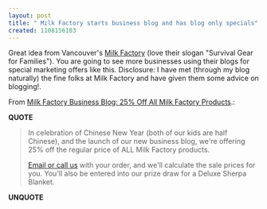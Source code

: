 ```yaml
---
layout: post
title: " Milk Factory starts business blog and has blog only specials"
created: 1108156183
---
```

<p>Great idea from Vancouver's <a href="http://www.milkfactory.com/">Milk Factory</a> (love their slogan "Survival Gear for Families").  You are going to see more businesses using their blogs for special marketing offers like this. Disclosure: I have met (through my blog naturally) the fine folks at Milk Factory and have given them some advice on blogging!.</p><p>From <a href="http://blog.milkfactory.com/2005/02/weekly_special_.html">Milk Factory Business Blog: 25% Off All Milk Factory Products</a>.:</p>
<p><b>QUOTE</b></p><blockquote><p>In celebration of Chinese New Year (both of our kids are half Chinese), and the launch of our new business blog, we're offering 25% off the regular price of ALL Milk Factory products.</p>

<p><a href="http://www.milkfactory.com/contact.html">Email or call us</a> with your order, and we'll calculate the sale prices for you. You'll also be entered into our prize draw for a Deluxe Sherpa Blanket.</p></blockquote><p><b>UNQUOTE</b></p>



